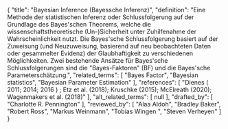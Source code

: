 {
    "title": "Bayesian Inference (Bayessche Inferenz)",
    "definition": "Eine Methode der statistischen Inferenz oder Schlussfolgerung auf der Grundlage des Bayes'schen Theorems, welche die wissenschaftstheoretische (Un-)Sicherheit unter Zuhilfenahme der Wahrscheinlichkeit nutzt. Die Bayes'sche Schlussfolgerung basiert auf der Zuweisung (und Neuzuweisung, basierend auf neu beobachteten Daten oder gesammelter Evidenz) der Glaubhaftigkeit zu verschiedenen Möglichkeiten. Zwei bestehende Ansätze für Bayes'sche Schlussfolgerungen sind die \"Bayes-Faktoren\" (BF) und die Bayes'sche Parameterschätzung.",
    "related_terms": [
        "Bayes Factor",
        "Bayesian statistics",
        "Bayesian Parameter Estimation"
    ],
    "references": [
        "Dienes ( 2011; 2014; 2016 ) ; Etz et al. (2018); Kruschke (2015); McElreath (2020); Wagenmakers et al. (2018)"
    ],
    "alt_related_terms": [
        null
    ],
    "drafted_by": [
        "Charlotte R. Pennington"
    ],
    "reviewed_by": [
        "Alaa Aldoh",
        "Bradley Baker",
        "Robert Ross",
        "Markus Weinmann",
        "Tobias Wingen ",
        "Steven Verheyen"
    ]
}
